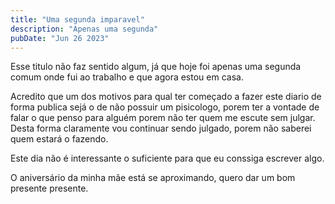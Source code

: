```yaml
---
title: "Uma segunda imparavel"
description: "Apenas uma segunda"
pubDate: "Jun 26 2023"
---
```


Esse titulo não faz sentido algum, já que hoje foi
apenas uma segunda comum onde fui ao trabalho e que agora
estou em casa.

Acredito que um dos motivos para qual ter começado a fazer este
diario de forma publica sejá o de não possuir um pisicologo, porem
ter a vontade de falar o que penso para alguém porem não ter quem 
me escute sem julgar. Desta forma claramente vou continuar
sendo julgado, porem não saberei quem estará o fazendo.

Este dia não é interessante o suficiente para que eu conssiga escrever
algo.

O aniversário da minha mãe está se aproximando, quero dar um bom presente
presente.
